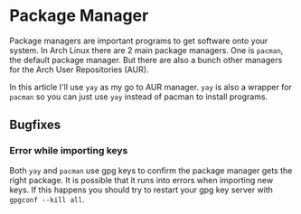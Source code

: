 # Package Manager

Package managers are important programs to get software onto your system.
In Arch Linux there are 2 main package managers.
One is `pacman`, the default package manager.
But there are also a bunch other managers for the Arch User Repositories (AUR).

In this article I'll use `yay` as my go to AUR manager.
`yay` is also a wrapper for `pacman` so you can just use `yay` instead of pacman
to install programs.

## Bugfixes

### Error while importing keys

Both `yay` and `pacman` use gpg keys to confirm the package manager gets the
right package.
It is possible that it runs into errors when importing new keys.
If this happens you should try to restart your gpg key server with
`gpgconf --kill all`.
